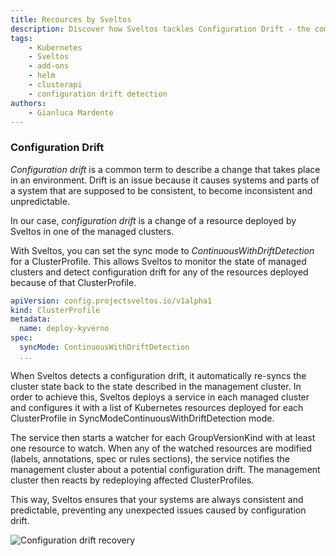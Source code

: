 ```yaml
---
title: Recources by Sveltos
description: Discover how Sveltos tackles Configuration Drift - the common challenge of maintaining consistency in an evolving environment. Learn how Sveltos monitors and rectifies configuration drift in managed clusters, ensuring your systems remain consistent and predictable. Explore the proactive approach to prevent unexpected issues caused by configuration drift with Sveltos. Configuration drift recovery made simple.
tags:
    - Kubernetes
    - Sveltos
    - add-ons
    - helm
    - clusterapi
    - configuration drift detection
authors:
    - Gianluca Mardente
---
```


### Configuration Drift

_Configuration drift_ is a common term to describe a change that takes place in an environment. Drift is an issue because it causes systems and parts of a system that are supposed to be consistent, to become inconsistent and unpredictable.

In our case, _configuration drift_ is a change of a resource deployed by Sveltos in one of the managed clusters.

With Sveltos, you can set the sync mode to *ContinuousWithDriftDetection* for a ClusterProfile. This allows Sveltos to monitor the state of managed clusters and detect configuration drift for any of the resources deployed because of that ClusterProfile.

```yaml
apiVersion: config.projectsveltos.io/v1alpha1
kind: ClusterProfile
metadata:
  name: deploy-kyverno
spec:
  syncMode: ContinuousWithDriftDetection
  ...
```

When Sveltos detects a configuration drift, it automatically re-syncs the cluster state back to the state described in the management cluster. In order to achieve this, Sveltos deploys a service in each managed cluster and configures it with a list of Kubernetes resources deployed for each ClusterProfile in SyncModeContinuousWithDriftDetection mode.

The service then starts a watcher for each GroupVersionKind with at least one resource to watch. When any of the watched resources are modified (labels, annotations, spec or rules sections), the service notifies the management cluster about a potential configuration drift. The management cluster then reacts by redeploying affected ClusterProfiles.

This way, Sveltos ensures that your systems are always consistent and predictable, preventing any unexpected issues caused by configuration drift.

![Configuration drift recovery](../assets/reconcile_configuration_drift.gif)
